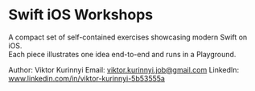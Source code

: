 # Swift iOS Workshops

A compact set of self-contained exercises showcasing modern Swift on iOS.  
Each piece illustrates one idea end-to-end and runs in a Playground.

Author: Viktor Kurinnyi
Email: viktor.kurinnyi.job@gmail.com
LinkedIn: www.linkedin.com/in/viktor-kurinnyi-5b53555a
